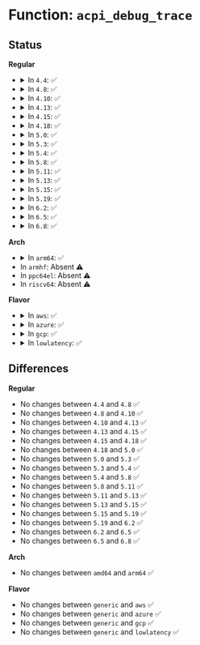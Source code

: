 # Function: <code>acpi_debug_trace</code>

## Status
<b>Regular</b>
<ul>
<li>
<details>
<summary>In <code>4.4</code>: ✅</summary>

```c
acpi_status acpi_debug_trace(const char *name, u32 debug_level, u32 debug_layer, u32 flags);
```

**Collision:** Unique Global

**Inline:** No

**Transformation:** False

**Instances:**

```
In drivers/acpi/acpica/psxface.c (ffffffff814a259e)
Location: drivers/acpi/acpica/psxface.c:76
Inline: False
```
**Symbols:**

```
ffffffff814a259e-ffffffff814a25ff: acpi_debug_trace (STB_GLOBAL)
```
</details>
</li>
<li>
<details>
<summary>In <code>4.8</code>: ✅</summary>

```c
acpi_status acpi_debug_trace(const char *name, u32 debug_level, u32 debug_layer, u32 flags);
```

**Collision:** Unique Global

**Inline:** No

**Transformation:** False

**Instances:**

```
In drivers/acpi/acpica/psxface.c (ffffffff814f18cb)
Location: drivers/acpi/acpica/psxface.c:76
Inline: False
```
**Symbols:**

```
ffffffff814f18cb-ffffffff814f192c: acpi_debug_trace (STB_GLOBAL)
```
</details>
</li>
<li>
<details>
<summary>In <code>4.10</code>: ✅</summary>

```c
acpi_status acpi_debug_trace(const char *name, u32 debug_level, u32 debug_layer, u32 flags);
```

**Collision:** Unique Global

**Inline:** No

**Transformation:** False

**Instances:**

```
In drivers/acpi/acpica/psxface.c (ffffffff8151432c)
Location: drivers/acpi/acpica/psxface.c:76
Inline: False
```
**Symbols:**

```
ffffffff8151432c-ffffffff8151438d: acpi_debug_trace (STB_GLOBAL)
```
</details>
</li>
<li>
<details>
<summary>In <code>4.13</code>: ✅</summary>

```c
acpi_status acpi_debug_trace(const char *name, u32 debug_level, u32 debug_layer, u32 flags);
```

**Collision:** Unique Global

**Inline:** No

**Transformation:** False

**Instances:**

```
In drivers/acpi/acpica/psxface.c (ffffffff81524ad4)
Location: drivers/acpi/acpica/psxface.c:76
Inline: False
```
**Symbols:**

```
ffffffff81524ad4-ffffffff81524b35: acpi_debug_trace (STB_GLOBAL)
```
</details>
</li>
<li>
<details>
<summary>In <code>4.15</code>: ✅</summary>

```c
acpi_status acpi_debug_trace(const char *name, u32 debug_level, u32 debug_layer, u32 flags);
```

**Collision:** Unique Global

**Inline:** No

**Transformation:** False

**Instances:**

```
In drivers/acpi/acpica/psxface.c (ffffffff8157a803)
Location: drivers/acpi/acpica/psxface.c:76
Inline: False
Direct callers:
  - drivers/acpi/sysfs.c:param_set_trace_state
  - drivers/acpi/sysfs.c:param_set_trace_method_name
  - drivers/acpi/sysfs.c:param_set_trace_method_name
  - drivers/acpi/sysfs.c:param_set_trace_method_name
  - drivers/acpi/acpica/dbcmds.c:acpi_db_trace
```
**Symbols:**

```
ffffffff8157a803-ffffffff8157a864: acpi_debug_trace (STB_GLOBAL)
```
</details>
</li>
<li>
<details>
<summary>In <code>4.18</code>: ✅</summary>

```c
acpi_status acpi_debug_trace(const char *name, u32 debug_level, u32 debug_layer, u32 flags);
```

**Collision:** Unique Global

**Inline:** No

**Transformation:** False

**Instances:**

```
In drivers/acpi/acpica/psxface.c (ffffffff815b19d2)
Location: drivers/acpi/acpica/psxface.c:42
Inline: False
Direct callers:
  - drivers/acpi/sysfs.c:param_set_trace_state
  - drivers/acpi/sysfs.c:param_set_trace_method_name
  - drivers/acpi/sysfs.c:param_set_trace_method_name
  - drivers/acpi/sysfs.c:param_set_trace_method_name
  - drivers/acpi/acpica/dbcmds.c:acpi_db_trace
```
**Symbols:**

```
ffffffff815b19d2-ffffffff815b1a33: acpi_debug_trace (STB_GLOBAL)
```
</details>
</li>
<li>
<details>
<summary>In <code>5.0</code>: ✅</summary>

```c
acpi_status acpi_debug_trace(const char *name, u32 debug_level, u32 debug_layer, u32 flags);
```

**Collision:** Unique Global

**Inline:** No

**Transformation:** False

**Instances:**

```
In drivers/acpi/acpica/psxface.c (ffffffff815cab12)
Location: drivers/acpi/acpica/psxface.c:42
Inline: False
Direct callers:
  - drivers/acpi/sysfs.c:param_set_trace_state
  - drivers/acpi/sysfs.c:param_set_trace_method_name
  - drivers/acpi/sysfs.c:param_set_trace_method_name
  - drivers/acpi/sysfs.c:param_set_trace_method_name
  - drivers/acpi/acpica/dbcmds.c:acpi_db_trace
```
**Symbols:**

```
ffffffff815cab12-ffffffff815cab73: acpi_debug_trace (STB_GLOBAL)
```
</details>
</li>
<li>
<details>
<summary>In <code>5.3</code>: ✅</summary>

```c
acpi_status acpi_debug_trace(const char *name, u32 debug_level, u32 debug_layer, u32 flags);
```

**Collision:** Unique Global

**Inline:** No

**Transformation:** False

**Instances:**

```
In drivers/acpi/acpica/psxface.c (ffffffff815fc2bd)
Location: drivers/acpi/acpica/psxface.c:42
Inline: False
Direct callers:
  - drivers/acpi/sysfs.c:param_set_trace_state
  - drivers/acpi/sysfs.c:param_set_trace_method_name
  - drivers/acpi/sysfs.c:param_set_trace_method_name
  - drivers/acpi/sysfs.c:param_set_trace_method_name
  - drivers/acpi/acpica/dbcmds.c:acpi_db_trace
```
**Symbols:**

```
ffffffff815fc2bd-ffffffff815fc31e: acpi_debug_trace (STB_GLOBAL)
```
</details>
</li>
<li>
<details>
<summary>In <code>5.4</code>: ✅</summary>

```c
acpi_status acpi_debug_trace(const char *name, u32 debug_level, u32 debug_layer, u32 flags);
```

**Collision:** Unique Global

**Inline:** No

**Transformation:** False

**Instances:**

```
In drivers/acpi/acpica/psxface.c (ffffffff8161d767)
Location: drivers/acpi/acpica/psxface.c:42
Inline: False
Direct callers:
  - drivers/acpi/sysfs.c:param_set_trace_state
  - drivers/acpi/sysfs.c:param_set_trace_method_name
  - drivers/acpi/sysfs.c:param_set_trace_method_name
  - drivers/acpi/sysfs.c:param_set_trace_method_name
  - drivers/acpi/acpica/dbcmds.c:acpi_db_trace
```
**Symbols:**

```
ffffffff8161d767-ffffffff8161d7c8: acpi_debug_trace (STB_GLOBAL)
```
</details>
</li>
<li>
<details>
<summary>In <code>5.8</code>: ✅</summary>

```c
acpi_status acpi_debug_trace(const char *name, u32 debug_level, u32 debug_layer, u32 flags);
```

**Collision:** Unique Global

**Inline:** No

**Transformation:** False

**Instances:**

```
In drivers/acpi/acpica/psxface.c (ffffffff816c9cf0)
Location: drivers/acpi/acpica/psxface.c:42
Inline: False
Direct callers:
  - drivers/acpi/sysfs.c:param_set_trace_state
  - drivers/acpi/sysfs.c:param_set_trace_method_name
  - drivers/acpi/sysfs.c:param_set_trace_method_name
  - drivers/acpi/sysfs.c:param_set_trace_method_name
  - drivers/acpi/acpica/dbcmds.c:acpi_db_trace
```
**Symbols:**

```
ffffffff816c9cf0-ffffffff816c9d51: acpi_debug_trace (STB_GLOBAL)
```
</details>
</li>
<li>
<details>
<summary>In <code>5.11</code>: ✅</summary>

```c
acpi_status acpi_debug_trace(const char *name, u32 debug_level, u32 debug_layer, u32 flags);
```

**Collision:** Unique Global

**Inline:** No

**Transformation:** False

**Instances:**

```
In drivers/acpi/acpica/psxface.c (ffffffff816e7d16)
Location: drivers/acpi/acpica/psxface.c:42
Inline: False
Direct callers:
  - drivers/acpi/sysfs.c:param_set_trace_state
  - drivers/acpi/sysfs.c:param_set_trace_method_name
  - drivers/acpi/sysfs.c:param_set_trace_method_name
  - drivers/acpi/sysfs.c:param_set_trace_method_name
  - drivers/acpi/acpica/dbcmds.c:acpi_db_trace
```
**Symbols:**

```
ffffffff816e7d16-ffffffff816e7d77: acpi_debug_trace (STB_GLOBAL)
```
</details>
</li>
<li>
<details>
<summary>In <code>5.13</code>: ✅</summary>

```c
acpi_status acpi_debug_trace(const char *name, u32 debug_level, u32 debug_layer, u32 flags);
```

**Collision:** Unique Global

**Inline:** No

**Transformation:** False

**Instances:**

```
In drivers/acpi/acpica/psxface.c (ffffffff816c9bd9)
Location: drivers/acpi/acpica/psxface.c:42
Inline: False
Direct callers:
  - drivers/acpi/sysfs.c:param_set_trace_state
  - drivers/acpi/sysfs.c:param_set_trace_method_name
  - drivers/acpi/sysfs.c:param_set_trace_method_name
  - drivers/acpi/sysfs.c:param_set_trace_method_name
  - drivers/acpi/acpica/dbcmds.c:acpi_db_trace
```
**Symbols:**

```
ffffffff816c9bd9-ffffffff816c9c3a: acpi_debug_trace (STB_GLOBAL)
```
</details>
</li>
<li>
<details>
<summary>In <code>5.15</code>: ✅</summary>

```c
acpi_status acpi_debug_trace(const char *name, u32 debug_level, u32 debug_layer, u32 flags);
```

**Collision:** Unique Global

**Inline:** No

**Transformation:** False

**Instances:**

```
In drivers/acpi/acpica/psxface.c (ffffffff81740f7b)
Location: drivers/acpi/acpica/psxface.c:42
Inline: False
Direct callers:
  - drivers/acpi/sysfs.c:param_set_trace_state
  - drivers/acpi/sysfs.c:param_set_trace_method_name
  - drivers/acpi/sysfs.c:param_set_trace_method_name
  - drivers/acpi/sysfs.c:param_set_trace_method_name
  - drivers/acpi/acpica/dbcmds.c:acpi_db_trace
```
**Symbols:**

```
ffffffff81740f7b-ffffffff81740fdc: acpi_debug_trace (STB_GLOBAL)
```
</details>
</li>
<li>
<details>
<summary>In <code>5.19</code>: ✅</summary>

```c
acpi_status acpi_debug_trace(const char *name, u32 debug_level, u32 debug_layer, u32 flags);
```

**Collision:** Unique Global

**Inline:** No

**Transformation:** False

**Instances:**

```
In drivers/acpi/acpica/psxface.c (ffffffff81872992)
Location: drivers/acpi/acpica/psxface.c:42
Inline: False
Direct callers:
  - drivers/acpi/sysfs.c:param_set_trace_state
  - drivers/acpi/sysfs.c:param_set_trace_method_name
  - drivers/acpi/sysfs.c:param_set_trace_method_name
  - drivers/acpi/sysfs.c:param_set_trace_method_name
  - drivers/acpi/acpica/dbcmds.c:acpi_db_trace
```
**Symbols:**

```
ffffffff81872992-ffffffff818729ff: acpi_debug_trace (STB_GLOBAL)
```
</details>
</li>
<li>
<details>
<summary>In <code>6.2</code>: ✅</summary>

```c
acpi_status acpi_debug_trace(const char *name, u32 debug_level, u32 debug_layer, u32 flags);
```

**Collision:** Unique Global

**Inline:** No

**Transformation:** False

**Instances:**

```
In drivers/acpi/acpica/psxface.c (ffffffff819b38a0)
Location: drivers/acpi/acpica/psxface.c:42
Inline: False
Direct callers:
  - drivers/acpi/sysfs.c:param_set_trace_state
  - drivers/acpi/sysfs.c:param_set_trace_method_name
  - drivers/acpi/sysfs.c:param_set_trace_method_name
  - drivers/acpi/sysfs.c:param_set_trace_method_name
  - drivers/acpi/acpica/dbcmds.c:acpi_db_trace
```
**Symbols:**

```
ffffffff819b38a0-ffffffff819b390d: acpi_debug_trace (STB_GLOBAL)
```
</details>
</li>
<li>
<details>
<summary>In <code>6.5</code>: ✅</summary>

```c
acpi_status acpi_debug_trace(const char *name, u32 debug_level, u32 debug_layer, u32 flags);
```

**Collision:** Unique Global

**Inline:** No

**Transformation:** False

**Instances:**

```
In drivers/acpi/acpica/psxface.c (ffffffff819fa7a0)
Location: drivers/acpi/acpica/psxface.c:42
Inline: False
Direct callers:
  - drivers/acpi/sysfs.c:param_set_trace_state
  - drivers/acpi/sysfs.c:param_set_trace_method_name
  - drivers/acpi/sysfs.c:param_set_trace_method_name
  - drivers/acpi/sysfs.c:param_set_trace_method_name
  - drivers/acpi/acpica/dbcmds.c:acpi_db_trace
```
**Symbols:**

```
ffffffff819fa7a0-ffffffff819fa80d: acpi_debug_trace (STB_GLOBAL)
```
</details>
</li>
<li>
<details>
<summary>In <code>6.8</code>: ✅</summary>

```c
acpi_status acpi_debug_trace(const char *name, u32 debug_level, u32 debug_layer, u32 flags);
```

**Collision:** Unique Global

**Inline:** No

**Transformation:** False

**Instances:**

```
In drivers/acpi/acpica/psxface.c (ffffffff81a455f0)
Location: drivers/acpi/acpica/psxface.c:42
Inline: False
Direct callers:
  - drivers/acpi/sysfs.c:param_set_trace_state
  - drivers/acpi/sysfs.c:param_set_trace_method_name
  - drivers/acpi/sysfs.c:param_set_trace_method_name
  - drivers/acpi/sysfs.c:param_set_trace_method_name
  - drivers/acpi/acpica/dbcmds.c:acpi_db_trace
```
**Symbols:**

```
ffffffff81a455f0-ffffffff81a4565d: acpi_debug_trace (STB_GLOBAL)
```
</details>
</li>
</ul>
<b>Arch</b>
<ul>
<li>
<details>
<summary>In <code>arm64</code>: ✅</summary>

```c
acpi_status acpi_debug_trace(const char *name, u32 debug_level, u32 debug_layer, u32 flags);
```

**Collision:** Unique Global

**Inline:** No

**Transformation:** False

**Instances:**

```
In drivers/acpi/acpica/psxface.c (ffff800010794014)
Location: drivers/acpi/acpica/psxface.c:42
Inline: False
```
**Symbols:**

```
ffff800010794014-ffff800010794090: acpi_debug_trace (STB_GLOBAL)
```
</details>
</li>
<li>
In <code>armhf</code>: Absent ⚠️
</li>
<li>
In <code>ppc64el</code>: Absent ⚠️
</li>
<li>
In <code>riscv64</code>: Absent ⚠️
</li>
</ul>
<b>Flavor</b>
<ul>
<li>
<details>
<summary>In <code>aws</code>: ✅</summary>

```c
acpi_status acpi_debug_trace(const char *name, u32 debug_level, u32 debug_layer, u32 flags);
```

**Collision:** Unique Global

**Inline:** No

**Transformation:** False

**Instances:**

```
In drivers/acpi/acpica/psxface.c (ffffffff815f937a)
Location: drivers/acpi/acpica/psxface.c:42
Inline: False
```
**Symbols:**

```
ffffffff815f937a-ffffffff815f93db: acpi_debug_trace (STB_GLOBAL)
```
</details>
</li>
<li>
<details>
<summary>In <code>azure</code>: ✅</summary>

```c
acpi_status acpi_debug_trace(const char *name, u32 debug_level, u32 debug_layer, u32 flags);
```

**Collision:** Unique Global

**Inline:** No

**Transformation:** False

**Instances:**

```
In drivers/acpi/acpica/psxface.c (ffffffff815e48b4)
Location: drivers/acpi/acpica/psxface.c:42
Inline: False
```
**Symbols:**

```
ffffffff815e48b4-ffffffff815e4915: acpi_debug_trace (STB_GLOBAL)
```
</details>
</li>
<li>
<details>
<summary>In <code>gcp</code>: ✅</summary>

```c
acpi_status acpi_debug_trace(const char *name, u32 debug_level, u32 debug_layer, u32 flags);
```

**Collision:** Unique Global

**Inline:** No

**Transformation:** False

**Instances:**

```
In drivers/acpi/acpica/psxface.c (ffffffff81611a47)
Location: drivers/acpi/acpica/psxface.c:42
Inline: False
Direct callers:
  - drivers/acpi/sysfs.c:param_set_trace_state
  - drivers/acpi/sysfs.c:param_set_trace_method_name
  - drivers/acpi/sysfs.c:param_set_trace_method_name
  - drivers/acpi/sysfs.c:param_set_trace_method_name
  - drivers/acpi/acpica/dbcmds.c:acpi_db_trace
```
**Symbols:**

```
ffffffff81611a47-ffffffff81611aa8: acpi_debug_trace (STB_GLOBAL)
```
</details>
</li>
<li>
<details>
<summary>In <code>lowlatency</code>: ✅</summary>

```c
acpi_status acpi_debug_trace(const char *name, u32 debug_level, u32 debug_layer, u32 flags);
```

**Collision:** Unique Global

**Inline:** No

**Transformation:** False

**Instances:**

```
In drivers/acpi/acpica/psxface.c (ffffffff8162b8f7)
Location: drivers/acpi/acpica/psxface.c:42
Inline: False
Direct callers:
  - drivers/acpi/sysfs.c:param_set_trace_state
  - drivers/acpi/sysfs.c:param_set_trace_method_name
  - drivers/acpi/sysfs.c:param_set_trace_method_name
  - drivers/acpi/sysfs.c:param_set_trace_method_name
  - drivers/acpi/acpica/dbcmds.c:acpi_db_trace
```
**Symbols:**

```
ffffffff8162b8f7-ffffffff8162b958: acpi_debug_trace (STB_GLOBAL)
```
</details>
</li>
</ul>

## Differences
<b>Regular</b>
<ul>
<li>
No changes between <code>4.4</code> and <code>4.8</code> ✅
</li>
<li>
No changes between <code>4.8</code> and <code>4.10</code> ✅
</li>
<li>
No changes between <code>4.10</code> and <code>4.13</code> ✅
</li>
<li>
No changes between <code>4.13</code> and <code>4.15</code> ✅
</li>
<li>
No changes between <code>4.15</code> and <code>4.18</code> ✅
</li>
<li>
No changes between <code>4.18</code> and <code>5.0</code> ✅
</li>
<li>
No changes between <code>5.0</code> and <code>5.3</code> ✅
</li>
<li>
No changes between <code>5.3</code> and <code>5.4</code> ✅
</li>
<li>
No changes between <code>5.4</code> and <code>5.8</code> ✅
</li>
<li>
No changes between <code>5.8</code> and <code>5.11</code> ✅
</li>
<li>
No changes between <code>5.11</code> and <code>5.13</code> ✅
</li>
<li>
No changes between <code>5.13</code> and <code>5.15</code> ✅
</li>
<li>
No changes between <code>5.15</code> and <code>5.19</code> ✅
</li>
<li>
No changes between <code>5.19</code> and <code>6.2</code> ✅
</li>
<li>
No changes between <code>6.2</code> and <code>6.5</code> ✅
</li>
<li>
No changes between <code>6.5</code> and <code>6.8</code> ✅
</li>
</ul>
<b>Arch</b>
<ul>
<li>
No changes between <code>amd64</code> and <code>arm64</code> ✅
</li>
</ul>
<b>Flavor</b>
<ul>
<li>
No changes between <code>generic</code> and <code>aws</code> ✅
</li>
<li>
No changes between <code>generic</code> and <code>azure</code> ✅
</li>
<li>
No changes between <code>generic</code> and <code>gcp</code> ✅
</li>
<li>
No changes between <code>generic</code> and <code>lowlatency</code> ✅
</li>
</ul>
